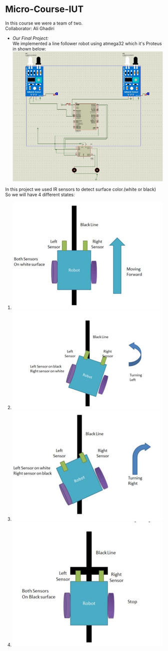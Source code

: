 # Micro-Course-IUT
In this course we were a team of two. <br/>
Collaborator: Ali Ghadiri

* *Our Final Project:* <br/>
We implemented a line follower robot using atmega32 which it's Proteus in shown below:<br/>
![picture](img/Capture.JPG)

In this project we used IR sensors to detect surface color.(white or black) <br/>
So we will have 4 different states:
1. ![picture](img/1.JPG)
3. ![picture](img/2.JPG)
4. ![picture](img/3.JPG)
5. ![picture](img/4.JPG)


